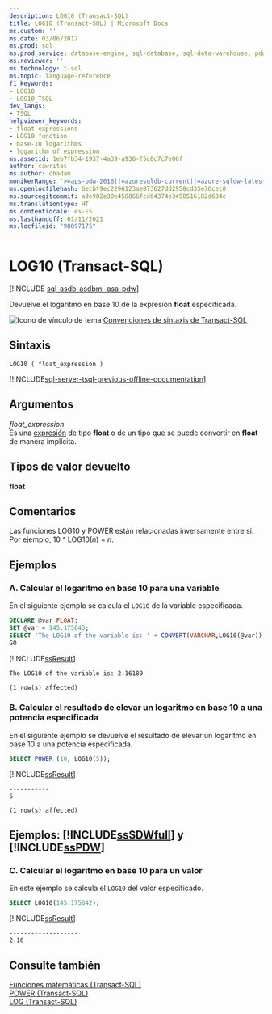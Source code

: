 ```yaml
---
description: LOG10 (Transact-SQL)
title: LOG10 (Transact-SQL) | Microsoft Docs
ms.custom: ''
ms.date: 03/06/2017
ms.prod: sql
ms.prod_service: database-engine, sql-database, sql-data-warehouse, pdw
ms.reviewer: ''
ms.technology: t-sql
ms.topic: language-reference
f1_keywords:
- LOG10
- LOG10_TSQL
dev_langs:
- TSQL
helpviewer_keywords:
- float expressions
- LOG10 function
- base-10 logarithms
- logarithm of expression
ms.assetid: 1eb7fb34-1937-4a39-a936-f5c0c7c7e06f
author: cawrites
ms.author: chadam
monikerRange: '>=aps-pdw-2016||=azuresqldb-current||=azure-sqldw-latest||>=sql-server-2016||>=sql-server-linux-2017||=azuresqldb-mi-current'
ms.openlocfilehash: 6ecbf9ec2296123ae873627dd2958cd35e76cec0
ms.sourcegitcommit: a9e982e30e458866fcd64374e3458516182d604c
ms.translationtype: HT
ms.contentlocale: es-ES
ms.lasthandoff: 01/11/2021
ms.locfileid: "98097175"
---
```

# <a name="log10-transact-sql"></a>LOG10 (Transact-SQL)
[!INCLUDE [sql-asdb-asdbmi-asa-pdw](../../includes/applies-to-version/sql-asdb-asdbmi-asa-pdw.md)]

  Devuelve el logaritmo en base 10 de la expresión **float** especificada.  
  
 ![Icono de vínculo de tema](../../database-engine/configure-windows/media/topic-link.gif "Icono de vínculo de tema") [Convenciones de sintaxis de Transact-SQL](../../t-sql/language-elements/transact-sql-syntax-conventions-transact-sql.md)  
  
## <a name="syntax"></a>Sintaxis  
  
```syntaxsql  
LOG10 ( float_expression )  
```  
  
[!INCLUDE[sql-server-tsql-previous-offline-documentation](../../includes/sql-server-tsql-previous-offline-documentation.md)]

## <a name="arguments"></a>Argumentos
 *float_expression*  
 Es una [expresión](../../t-sql/language-elements/expressions-transact-sql.md) de tipo **float** o de un tipo que se puede convertir en **float** de manera implícita.  
  
## <a name="return-types"></a>Tipos de valor devuelto  
 **float**  
  
## <a name="remarks"></a>Comentarios  
 Las funciones LOG10 y POWER están relacionadas inversamente entre sí. Por ejemplo, 10 ^ LOG10(*n*) = *n*.  
  
## <a name="examples"></a>Ejemplos  
  
### <a name="a-calculating-the-base-10-logarithm-for-a-variable"></a>A. Calcular el logaritmo en base 10 para una variable  
 En el siguiente ejemplo se calcula el `LOG10` de la variable especificada.  
  
```sql  
DECLARE @var FLOAT;  
SET @var = 145.175643;  
SELECT 'The LOG10 of the variable is: ' + CONVERT(VARCHAR,LOG10(@var));  
GO  
```  
  
 [!INCLUDE[ssResult](../../includes/ssresult-md.md)]  
  
```  
The LOG10 of the variable is: 2.16189      
  
(1 row(s) affected)  
```  
  
### <a name="b-calculating-the-result-of-raising-a-base-10-logarithm-to-a-specified-power"></a>B. Calcular el resultado de elevar un logaritmo en base 10 a una potencia especificada  
 En el siguiente ejemplo se devuelve el resultado de elevar un logaritmo en base 10 a una potencia especificada.  
  
```sql  
SELECT POWER (10, LOG10(5));   
```  
  
 [!INCLUDE[ssResult](../../includes/ssresult-md.md)]  
  
```  
-----------  
5  
  
(1 row(s) affected)  
```  
  
## <a name="examples-sssdwfull-and-sspdw"></a>Ejemplos: [!INCLUDE[ssSDWfull](../../includes/sssdwfull-md.md)] y [!INCLUDE[ssPDW](../../includes/sspdw-md.md)]  
  
### <a name="c-calculating-the-base-10-logarithm-for-a-value"></a>C. Calcular el logaritmo en base 10 para un valor  
 En este ejemplo se calcula el `LOG10` del valor especificado.  
  
```sql  
SELECT LOG10(145.175642);  
```  
  
 [!INCLUDE[ssResult](../../includes/ssresult-md.md)]  
  
 ```
-------------------  
2.16
```  
  
## <a name="see-also"></a>Consulte también  
 [Funciones matemáticas &#40;Transact-SQL&#41;](../../t-sql/functions/mathematical-functions-transact-sql.md)   
 [POWER &#40;Transact-SQL&#41;](../../t-sql/functions/power-transact-sql.md)   
 [LOG &#40;Transact-SQL&#41;](../../t-sql/functions/log-transact-sql.md)  
  
  

